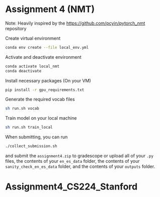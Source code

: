 # Assignment 4 (NMT)
Note: Heavily inspired by the https://github.com/pcyin/pytorch_nmt repository

Create virtual environment
```bash
conda env create --file local_env.yml
```

Activate and deactivate environment
```bash
conda activate local_nmt
conda deactivate
```

Install necessary packages (On your VM)
```bash
pip install -r gpu_requirements.txt
```

Generate the required vocab files
```bash
sh run.sh vocab
```

Train model on your local machine
```bash
sh run.sh train_local
```

When submitting, you can run
```bash
./collect_submission.sh
```
and submit the `assignment4.zip` to gradescope or upload all of your `.py` files, the contents of your `en_es_data` folder, the contents of your `sanity_check_en_es_data` folder, and the contents of your `outputs` folder.
# Assignment4_CS224_Stanford
